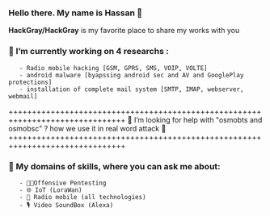 ### Hello there. My name is Hassan 👋


**HackGray/HackGray** is my favorite place to share my works with you


### 🔭 I’m currently working on 4 researchs : 
       - Radio mobile hacking [GSM, GPRS, SMS, VOIP, VOLTE] 
       - android malware [byapssing android sec and AV and GooglePlay protections]
       - installation of complete mail system [SMTP, IMAP, webserver, webmail]
+++++++++++++++++++++++++++++++++++++++++++++++++++++++++++++++++++++++++++++++ 
   🤔 I’m looking for help with "osmobts and osmobsc" ? how we use it in real word attack 🤔
+++++++++++++++++++++++++++++++++++++++++++++++++++++++++++++++++++++++++++++++ 
### 💬 My domains of skills, where you can ask me about:
       - 🐱‍💻Offensive Pentesting 
       - 🌐 IoT (LoraWan)
       - 📡 Radio mobile (all technologies)
       - 🎙️ Video SoundBox (Alexa)


